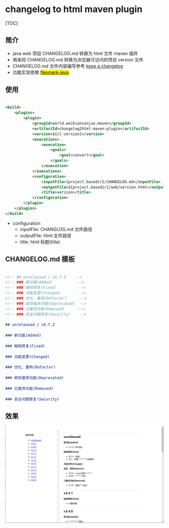 # changelog to html maven plugin

[TOC]

## 简介

- java web 项目 CHANGELOG.md 转换为 html 文件 maven 插件
- 用来将 CHANGELOG.md 转换为浏览器可访问的项目 version 文件
- CHANGELOG.md 文件内容编写参考 [keep a changelog](https://keepachangelog.com)
- 功能实现依赖 [<mark>flexmark-java</mark>](https://github.com/vsch/flexmark-java)

## 使用


```xml

<build>
    <plugins>
        <plugin>
            <groupId>world.weibiansanjue.maven</groupId>
            <artifactId>changelog2html-maven-plugin</artifactId>
            <version>${cl-version}</version>
            <executions>
                <execution>
                    <goals>
                        <goal>convert</goal>
                    </goals>
                </execution>
            </executions>
            <configuration>
                <inputFile>{project.basedir}/CHANGELOG.md</inputFile>
                <outputFile>${project.basedir}/web/version.html</outputFile>
                <title>version</title>
            </configuration>
        </plugin>
    </plugins>
</build>

```

- configuration
    - inputFile: CHANGLOG.md 文件路径
    - outputFile: html 文件路径
    - title: html 标题(title)


## CHANGELOG.md 模板

```markdown

<!-- ## unreleased / vX.Y.Z    -->
<!-- ### 新功能(Added)           -->
<!-- ### 缺陷修复(Fixed)          -->
<!-- ### 功能变更(Changed)        -->
<!-- ### 优化、重构(Refactor)      -->
<!-- ### 即将废弃功能(Deprecated)  -->
<!-- ### 已废弃功能(Removed)      -->
<!-- ### 安全问题修复(Security)    -->

## unreleased / vX.Y.Z

### 新功能(Added)

### 缺陷修复(Fixed)

### 功能变更(Changed)

### 优化、重构(Refactor)

### 即将废弃功能(Deprecated)

### 已废弃功能(Removed)

### 安全问题修复(Security)


```

## 效果

![version](./attachments/version.png)
